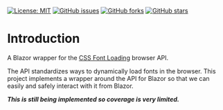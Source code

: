 [![License: MIT](https://img.shields.io/badge/License-MIT-yellow.svg)](/LICENSE.md)
[![GitHub issues](https://img.shields.io/github/issues/KristofferStrube/Blazor.CSSFontLoading)](https://github.com/KristofferStrube/Blazor.CSSFontLoading/issues)
[![GitHub forks](https://img.shields.io/github/forks/KristofferStrube/Blazor.CSSFontLoading)](https://github.com/KristofferStrube/Blazor.CSSFontLoading/network/members)
[![GitHub stars](https://img.shields.io/github/stars/KristofferStrube/Blazor.CSSFontLoading)](https://github.com/KristofferStrube/Blazor.CSSFontLoading/stargazers)
<!--[![NuGet Downloads (official NuGet)](https://img.shields.io/nuget/dt/KristofferStrube.Blazor.CSSFontLoading?label=NuGet%20Downloads)](https://www.nuget.org/packages/KristofferStrube.Blazor.CSSFontLoading/)-->

# Introduction
A Blazor wrapper for the [CSS Font Loading](https://drafts.csswg.org/css-font-loading/) browser API.

The API standardizes ways to dynamically load fonts in the browser. This project implements a wrapper around the API for Blazor so that we can easily and safely interact with it from Blazor.

_**This is still being implemented so coverage is very limited.**_
